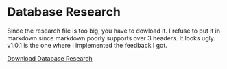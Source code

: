 # Database Research
Since the research file is too big, you have to dowload it. I refuse to put it in markdown since markdown poorly supports over 3 headers. It looks ugly. v1.0.1 is the one where I implemented the feedback I got.

[Download Database Research](https://github.com/School-Semester-Summaries/software-semester-3/raw/master/Database%20Research/Database%20Research%20v1.0.1.docx)
